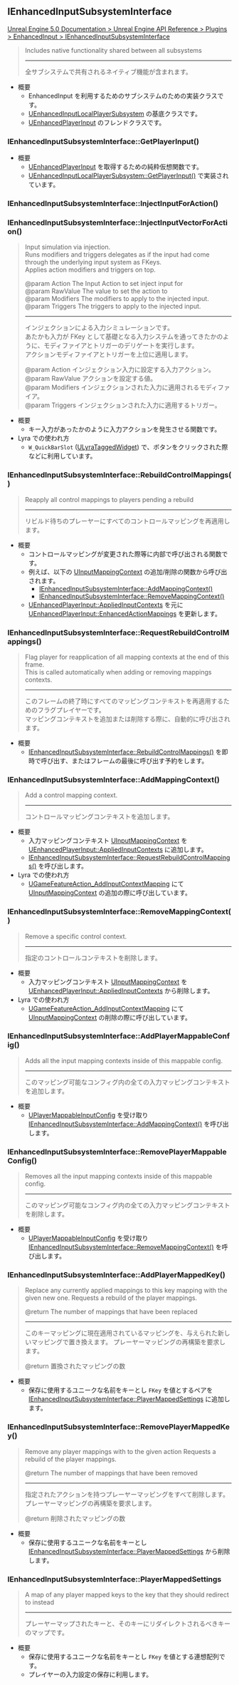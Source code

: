## IEnhancedInputSubsystemInterface

[Unreal Engine 5.0 Documentation > Unreal Engine API Reference > Plugins > EnhancedInput > IEnhancedInputSubsystemInterface](https://docs.unrealengine.com/5.0/en-US/API/Plugins/EnhancedInput/IEnhancedInputSubsystemInterface/)

> Includes native functionality shared between all subsystems  
> 
> ----
> 全サブシステムで共有されるネイティブ機能が含まれます。

* 概要
	* EnhancedInput を利用するためのサブシステムのための実装クラスです。
	* [UEnhancedInputLocalPlayerSubsystem] の基底クラスです。
	* [UEnhancedPlayerInput] のフレンドクラスです。

### IEnhancedInputSubsystemInterface::GetPlayerInput()

* 概要
	* [UEnhancedPlayerInput] を取得するための純粋仮想関数です。
	* [UEnhancedInputLocalPlayerSubsystem::GetPlayerInput()] で実装されています。

### IEnhancedInputSubsystemInterface::InjectInputForAction()
### IEnhancedInputSubsystemInterface::InjectInputVectorForAction()

> Input simulation via injection.  
> Runs modifiers and triggers delegates as if the input had come through the underlying input system as FKeys.  
> Applies action modifiers and triggers on top.  
> 
> @param Action			The Input Action to set inject input for  
> @param RawValue		The value to set the action to  
> @param Modifiers		The modifiers to apply to the injected input.  
> @param Triggers		The triggers to apply to the injected input.  
> 
> ----
> インジェクションによる入力シミュレーションです。  
> あたかも入力が FKey として基礎となる入力システムを通ってきたかのように、モディファイアとトリガーのデリゲートを実行します。  
> アクションモディファイアとトリガーを上位に適用します。  
> 
> @param Action			インジェクション入力に設定する入力アクション。  
> @param RawValue		アクションを設定する値。  
> @param Modifiers		インジェクションされた入力に適用されるモディファイア。  
> @param Triggers		インジェクションされた入力に適用するトリガー。  

* 概要
	* キー入力があったかのように入力アクションを発生させる関数です。
* Lyra での使われ方
	* `W_QuickBarSlot` ([ULyraTaggedWidget]) で、ボタンをクリックされた際などに利用しています。


### IEnhancedInputSubsystemInterface::RebuildControlMappings()

> Reapply all control mappings to players pending a rebuild  
> 
> ----
> リビルド待ちのプレーヤーにすべてのコントロールマッピングを再適用します。

* 概要
	* コントロールマッピングが変更された際等に内部で呼び出される関数です。
	* 例えば、以下の [UInputMappingContext] の追加/削除の関数から呼び出されます。
		* [IEnhancedInputSubsystemInterface::AddMappingContext()]
		* [IEnhancedInputSubsystemInterface::RemoveMappingContext()]
	* [UEnhancedPlayerInput::AppliedInputContexts] を元に [UEnhancedPlayerInput::EnhancedActionMappings] を更新します。

### IEnhancedInputSubsystemInterface::RequestRebuildControlMappings()

> Flag player for reapplication of all mapping contexts at the end of this frame.  
> This is called automatically when adding or removing mappings contexts.  
> 
> ----
> このフレームの終了時にすべてのマッピングコンテキストを再適用するためのフラグプレイヤーです。  
> マッピングコンテキストを追加または削除する際に、自動的に呼び出されます。  

* 概要
	* [IEnhancedInputSubsystemInterface::RebuildControlMappings()] を即時で呼び出す、またはフレームの最後に呼び出す予約をします。

### IEnhancedInputSubsystemInterface::AddMappingContext()

> Add a control mapping context.  
> 
> ----
> コントロールマッピングコンテキストを追加します。  

* 概要
	* 入力マッピングコンテキスト [UInputMappingContext] を [UEnhancedPlayerInput::AppliedInputContexts] に追加します。
	* [IEnhancedInputSubsystemInterface::RequestRebuildControlMappings()] を呼び出します。
* Lyra での使われ方
	* [UGameFeatureAction_AddInputContextMapping] にて [UInputMappingContext] の追加の際に呼び出しています。

### IEnhancedInputSubsystemInterface::RemoveMappingContext()

> Remove a specific control context.  
> 
> ----
> 指定のコントロールコンテキストを削除します。  

* 概要
	* 入力マッピングコンテキスト [UInputMappingContext] を [UEnhancedPlayerInput::AppliedInputContexts] から削除します。
* Lyra での使われ方
	* [UGameFeatureAction_AddInputContextMapping] にて [UInputMappingContext] の削除の際に呼び出しています。

### IEnhancedInputSubsystemInterface::AddPlayerMappableConfig()

> Adds all the input mapping contexts inside of this mappable config.
> 
> ----
> このマッピング可能なコンフィグ内の全ての入力マッピングコンテキストを追加します。

* 概要
	* [UPlayerMappableInputConfig] を受け取り [IEnhancedInputSubsystemInterface::AddMappingContext()] を呼び出します。

### IEnhancedInputSubsystemInterface::RemovePlayerMappableConfig()

> Removes all the input mapping contexts inside of this mappable config.
> 
> ----
> このマッピング可能なコンフィグ内の全ての入力マッピングコンテキストを削除します。

* 概要
	* [UPlayerMappableInputConfig] を受け取り [IEnhancedInputSubsystemInterface::RemoveMappingContext()] を呼び出します。

 
### IEnhancedInputSubsystemInterface::AddPlayerMappedKey()

> Replace any currently applied mappings to this key mapping with the given new one.
> Requests a rebuild of the player mappings. 
> 
> @return The number of mappings that have been replaced
> 
> ----
> このキーマッピングに現在適用されているマッピングを、与えられた新しいマッピングで置き換えます。
> プレーヤーマッピングの再構築を要求します。
> 
> @return 置換されたマッピングの数

* 概要
	* 保存に使用するユニークな名前をキーとし `FKey` を値とするペアを [IEnhancedInputSubsystemInterface::PlayerMappedSettings] に追加します。

### IEnhancedInputSubsystemInterface::RemovePlayerMappedKey()

> Remove any player mappings with to the given action
> Requests a rebuild of the player mappings. 
> 
> @return The number of mappings that have been removed
> 
> ----
> 指定されたアクションを持つプレーヤーマッピングをすべて削除します。
> プレーヤーマッピングの再構築を要求します。
> 
> @return 削除されたマッピングの数

* 概要
	* 保存に使用するユニークな名前をキーとし [IEnhancedInputSubsystemInterface::PlayerMappedSettings] から削除します。

### IEnhancedInputSubsystemInterface::PlayerMappedSettings

> A map of any player mapped keys to the key that they should redirect to instead
> 
> ----
> プレーヤーマップされたキーと、そのキーにリダイレクトされるべきキーのマップです。

* 概要
	* 保存に使用するユニークな名前をキーとし `FKey` を値とする連想配列です。
	* プレイヤーの入力設定の保存に利用します。



<!--- ページ内のリンク --->

<!--- 自前の画像へのリンク --->

<!--- generated --->
[UGameFeatureAction_AddInputContextMapping]: ../../Lyra/GameFeature/UGameFeatureAction_AddInputContextMapping.md#ugamefeatureaction_addinputcontextmapping
[ULyraTaggedWidget]: ../../Lyra/Widget/ULyraTaggedWidget.md#ulyrataggedwidget
[IEnhancedInputSubsystemInterface::RebuildControlMappings()]: ../../UE/Input/IEnhancedInputSubsystemInterface.md#ienhancedinputsubsysteminterfacerebuildcontrolmappings
[IEnhancedInputSubsystemInterface::RequestRebuildControlMappings()]: ../../UE/Input/IEnhancedInputSubsystemInterface.md#ienhancedinputsubsysteminterfacerequestrebuildcontrolmappings
[IEnhancedInputSubsystemInterface::AddMappingContext()]: ../../UE/Input/IEnhancedInputSubsystemInterface.md#ienhancedinputsubsysteminterfaceaddmappingcontext
[IEnhancedInputSubsystemInterface::RemoveMappingContext()]: ../../UE/Input/IEnhancedInputSubsystemInterface.md#ienhancedinputsubsysteminterfaceremovemappingcontext
[IEnhancedInputSubsystemInterface::PlayerMappedSettings]: ../../UE/Input/IEnhancedInputSubsystemInterface.md#ienhancedinputsubsysteminterfaceplayermappedsettings
[UEnhancedInputLocalPlayerSubsystem]: ../../UE/Input/UEnhancedInputLocalPlayerSubsystem.md#uenhancedinputlocalplayersubsystem
[UEnhancedInputLocalPlayerSubsystem::GetPlayerInput()]: ../../UE/Input/UEnhancedInputLocalPlayerSubsystem.md#uenhancedinputlocalplayersubsystemgetplayerinput
[UEnhancedPlayerInput]: ../../UE/Input/UEnhancedPlayerInput.md#uenhancedplayerinput
[UEnhancedPlayerInput::AppliedInputContexts]: ../../UE/Input/UEnhancedPlayerInput.md#uenhancedplayerinputappliedinputcontexts
[UEnhancedPlayerInput::EnhancedActionMappings]: ../../UE/Input/UEnhancedPlayerInput.md#uenhancedplayerinputenhancedactionmappings
[UInputMappingContext]: ../../UE/Input/UInputMappingContext.md#uinputmappingcontext
[UPlayerMappableInputConfig]: ../../UE/Input/UPlayerMappableInputConfig.md#uplayermappableinputconfig
